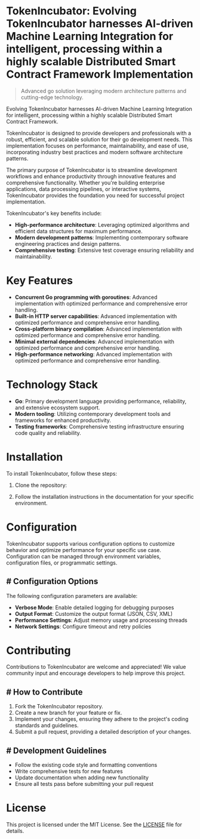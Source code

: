 <!-- fallback_TokenIncubator_20251027004927_43659 -->

# TokenIncubator: Evolving TokenIncubator harnesses AI-driven Machine Learning Integration for intelligent, processing within a highly scalable Distributed Smart Contract Framework Implementation
> Advanced go solution leveraging modern architecture patterns and cutting-edge technology.

Evolving TokenIncubator harnesses AI-driven Machine Learning Integration for intelligent, processing within a highly scalable Distributed Smart Contract Framework.

TokenIncubator is designed to provide developers and professionals with a robust, efficient, and scalable solution for their go development needs. This implementation focuses on performance, maintainability, and ease of use, incorporating industry best practices and modern software architecture patterns.

The primary purpose of TokenIncubator is to streamline development workflows and enhance productivity through innovative features and comprehensive functionality. Whether you're building enterprise applications, data processing pipelines, or interactive systems, TokenIncubator provides the foundation you need for successful project implementation.

TokenIncubator's key benefits include:

* **High-performance architecture**: Leveraging optimized algorithms and efficient data structures for maximum performance.
* **Modern development patterns**: Implementing contemporary software engineering practices and design patterns.
* **Comprehensive testing**: Extensive test coverage ensuring reliability and maintainability.

# Key Features

* **Concurrent Go programming with goroutines**: Advanced implementation with optimized performance and comprehensive error handling.
* **Built-in HTTP server capabilities**: Advanced implementation with optimized performance and comprehensive error handling.
* **Cross-platform binary compilation**: Advanced implementation with optimized performance and comprehensive error handling.
* **Minimal external dependencies**: Advanced implementation with optimized performance and comprehensive error handling.
* **High-performance networking**: Advanced implementation with optimized performance and comprehensive error handling.

# Technology Stack

* **Go**: Primary development language providing performance, reliability, and extensive ecosystem support.
* **Modern tooling**: Utilizing contemporary development tools and frameworks for enhanced productivity.
* **Testing frameworks**: Comprehensive testing infrastructure ensuring code quality and reliability.

# Installation

To install TokenIncubator, follow these steps:

1. Clone the repository:


2. Follow the installation instructions in the documentation for your specific environment.

# Configuration

TokenIncubator supports various configuration options to customize behavior and optimize performance for your specific use case. Configuration can be managed through environment variables, configuration files, or programmatic settings.

## # Configuration Options

The following configuration parameters are available:

* **Verbose Mode**: Enable detailed logging for debugging purposes
* **Output Format**: Customize the output format (JSON, CSV, XML)
* **Performance Settings**: Adjust memory usage and processing threads
* **Network Settings**: Configure timeout and retry policies

# Contributing

Contributions to TokenIncubator are welcome and appreciated! We value community input and encourage developers to help improve this project.

## # How to Contribute

1. Fork the TokenIncubator repository.
2. Create a new branch for your feature or fix.
3. Implement your changes, ensuring they adhere to the project's coding standards and guidelines.
4. Submit a pull request, providing a detailed description of your changes.

## # Development Guidelines

* Follow the existing code style and formatting conventions
* Write comprehensive tests for new features
* Update documentation when adding new functionality
* Ensure all tests pass before submitting your pull request

# License

This project is licensed under the MIT License. See the [LICENSE](https://github.com/weitereigh/TokenIncubator/blob/main/LICENSE) file for details.

